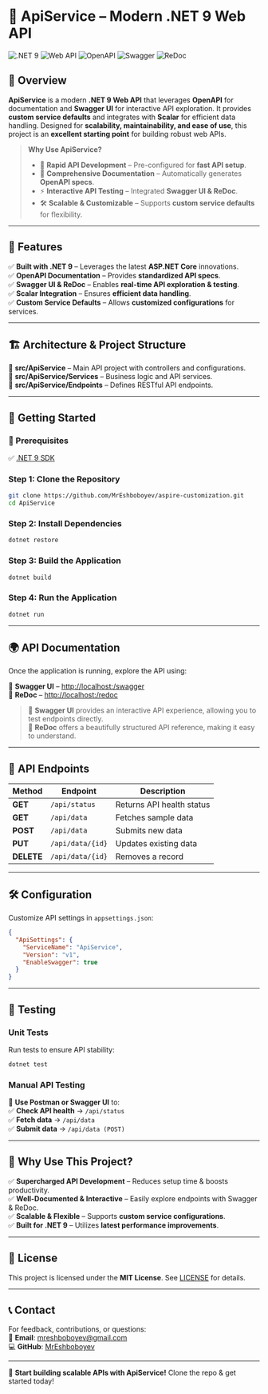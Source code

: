 # 🚀 ApiService – Modern .NET 9 Web API  

![.NET 9](https://img.shields.io/badge/.NET%209-blue?style=for-the-badge)
![Web API](https://img.shields.io/badge/Web%20API-%F0%9F%93%8C-green?style=for-the-badge)
![OpenAPI](https://img.shields.io/badge/OpenAPI-%F0%9F%94%A5-orange?style=for-the-badge)
![Swagger](https://img.shields.io/badge/Swagger-%E2%9C%85-purple?style=for-the-badge)
![ReDoc](https://img.shields.io/badge/ReDoc-%F0%9F%91%80-red?style=for-the-badge)

## 🎯 Overview  

**ApiService** is a modern **.NET 9 Web API** that leverages **OpenAPI** for documentation and **Swagger UI** for interactive API exploration. It provides **custom service defaults** and integrates with **Scalar** for efficient data handling. Designed for **scalability, maintainability, and ease of use**, this project is an **excellent starting point** for building robust web APIs.  

> **Why Use ApiService?**  
> - 🚀 **Rapid API Development** – Pre-configured for **fast API setup**.  
> - 📖 **Comprehensive Documentation** – Automatically generates **OpenAPI specs**.  
> - ⚡ **Interactive API Testing** – Integrated **Swagger UI & ReDoc**.  
> - 🛠 **Scalable & Customizable** – Supports **custom service defaults** for flexibility.  

---

## 🌟 Features  

✅ **Built with .NET 9** – Leverages the latest **ASP.NET Core** innovations.  
✅ **OpenAPI Documentation** – Provides **standardized API specs**.  
✅ **Swagger UI & ReDoc** – Enables **real-time API exploration & testing**.  
✅ **Scalar Integration** – Ensures **efficient data handling**.  
✅ **Custom Service Defaults** – Allows **customized configurations** for services.  

---

## 🏗️ Architecture & Project Structure  

📌 **src/ApiService** – Main API project with controllers and configurations.  
📌 **src/ApiService/Services** – Business logic and API services.  
📌 **src/ApiService/Endpoints** – Defines RESTful API endpoints.  

---

## 🚀 Getting Started  

### **📌 Prerequisites**  
✅ [.NET 9 SDK](https://dotnet.microsoft.com/download/dotnet/9.0)  

### **Step 1: Clone the Repository**  
```bash
git clone https://github.com/MrEshboboyev/aspire-customization.git
cd ApiService
```

### **Step 2: Install Dependencies**  
```bash
dotnet restore
```

### **Step 3: Build the Application**  
```bash
dotnet build
```

### **Step 4: Run the Application**  
```bash
dotnet run
```

---

## 🌍 API Documentation  

Once the application is running, explore the API using:  

🔹 **Swagger UI** – [http://localhost:<port>/swagger](http://localhost:<port>/swagger)  
🔹 **ReDoc** – [http://localhost:<port>/redoc](http://localhost:<port>/redoc)  

> 📝 **Swagger UI** provides an interactive API experience, allowing you to test endpoints directly.  
> 🧐 **ReDoc** offers a beautifully structured API reference, making it easy to understand.  

---

## 📡 API Endpoints  

| Method | Endpoint       | Description |
|--------|--------------|-------------|
| **GET**  | `/api/status`  | Returns API health status |
| **GET**  | `/api/data`    | Fetches sample data |
| **POST** | `/api/data`    | Submits new data |
| **PUT**  | `/api/data/{id}` | Updates existing data |
| **DELETE** | `/api/data/{id}` | Removes a record |

---

## 🛠 Configuration  

Customize API settings in `appsettings.json`:  

```json
{
  "ApiSettings": {
    "ServiceName": "ApiService",
    "Version": "v1",
    "EnableSwagger": true
  }
}
```

---

## 🧪 Testing  

### **Unit Tests**  
Run tests to ensure API stability:  
```bash
dotnet test
```

### **Manual API Testing**  
📌 **Use Postman or Swagger UI** to:  
✅ **Check API health** → `/api/status`  
✅ **Fetch data** → `/api/data`  
✅ **Submit data** → `/api/data (POST)`  

---

## 🎯 Why Use This Project?  

✅ **Supercharged API Development** – Reduces setup time & boosts productivity.  
✅ **Well-Documented & Interactive** – Easily explore endpoints with Swagger & ReDoc.  
✅ **Scalable & Flexible** – Supports **custom service configurations**.  
✅ **Built for .NET 9** – Utilizes **latest performance improvements**.  

---

## 📜 License  

This project is licensed under the **MIT License**. See [LICENSE](LICENSE) for details.  

---

## 📞 Contact  

For feedback, contributions, or questions:  
📧 **Email**: mreshboboyev@gmail.com  
💻 **GitHub**: [MrEshboboyev](https://github.com/MrEshboboyev)  

---

🚀 **Start building scalable APIs with ApiService!** Clone the repo & get started today!  
